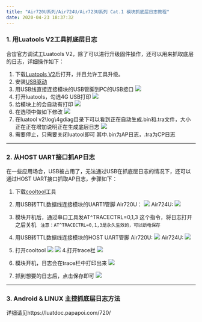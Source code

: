```yaml
---
title: "Air720U系列/Air724U/Air723U系列 Cat.1 模块抓底层日志教程"
date: 2020-04-23 18:37:32
---
```


### 1. 用Luatools V2工具抓底层日志
合宙官方调试工Luatools V2，除了可以进行升级固件操作，还可以用来抓取底层的日志，详细操作如下：
1. 下载[Luatools V2](http://www.openluat.com/Product/file/luatoolsV2-redirect.html "Luatools V2")后打开，并且允许工具升级。
2. 安装[USB驱动](http://www.openluat.com/Product/file/uis8910dm/sw_file_20200303181718_8910_module_usb_driver_signed%20_20200303_hezhou.7z "USB驱动")
2. 用USB线直接连接模块的USB管脚到PC的USB接口
![](http://doc.openluat.com/api/static/editormd/php/../uploads/5_12742.jpg)
3. 打开luatools，勾选4G USB打印
![](http://doc.openluat.com/api/static/editormd/php/../uploads/5_42120.png)
4. 给模块上的会自动有打印
![](http://doc.openluat.com/api/static/editormd/php/../uploads/5_38565.png)
5. 在选项中做如下修改
![](http://openluat-luatcommunity.oss-cn-hangzhou.aliyuncs.com/images/20200915093856176_微信图片_20200915093707.png)
5. 在luatool v2\log\4gdiag目录下可以看到正在自动生成.bin和.tra文件，大小正在正在增加说明正在生成底层日志
![](http://doc.openluat.com/api/static/editormd/php/../uploads/5_79277.gif)
6. 需要停止，只需要关闭luatool即可
其中.bin为AP日志，.tra为CP日志


------------


### 2. 从HOST UART接口抓AP日志
在一些应用场合，USB被占用了，无法通过USB在抓底层日志的情况下，还可以通过HOST UART接口抓取AP日志，步骤如下：
1. 下载[cooltool](http://openluat-erp.oss-cn-hangzhou.aliyuncs.com/erp_site_file/product_file/sw_file_20200428182924_8910_coolwatch_win32_R2.0.0002.7z "cooltool")工具
2. 用USB转TTL数据线连接模块的UART1管脚
Air720U：
![](http://doc.openluat.com/api/static/editormd/php/../uploads/5_40469.png)
Air724U:
![](http://doc.openluat.com/api/static/editormd/php/../uploads/5_65362.png)
3. 模块开机后，通过串口工具发AT^TRACECTRL=0,1,3 这个指令，将日志打开之后关机
` 注意：AT^TRACECTRL=0,1,3是永久生效的，可以断电保存`

2. 用USB转TTL数据线连接模块的HOST UART管脚
Air720U:
![](http://doc.openluat.com/api/static/editormd/php/../uploads/5_20712.png)
Air724U:
![](http://doc.openluat.com/api/static/editormd/php/../uploads/5_10973.png)
3. 打开cooltool
![](http://doc.openluat.com/api/static/editormd/php/../uploads/5_50568.png)
![](http://doc.openluat.com/api/static/editormd/php/../uploads/5_90011.png)
4.打开trace栏
![](http://doc.openluat.com/api/static/editormd/php/../uploads/5_13067.gif)
5. 模块开机，日志会在trace栏中打印出来
![](http://doc.openluat.com/api/static/editormd/php/../uploads/5_23567.gif)
6. 抓到想要的日志后，点击保存即可
![](http://doc.openluat.com/api/static/editormd/php/../uploads/5_54285.gif)

------------

### 3. Android & LINUX 主控抓底层日志方法
详细请见https://luatdoc.papapoi.com/720/


